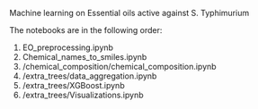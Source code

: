 Machine learning on Essential oils active against S. Typhimurium

The notebooks are in the following order:

1. EO_preprocessing.ipynb
2. Chemical_names_to_smiles.ipynb
3. /chemical_composition/chemical_composition.ipynb
4. /extra_trees/data_aggregation.ipynb
5. /extra_trees/XGBoost.ipynb
6. /extra_trees/Visualizations.ipynb